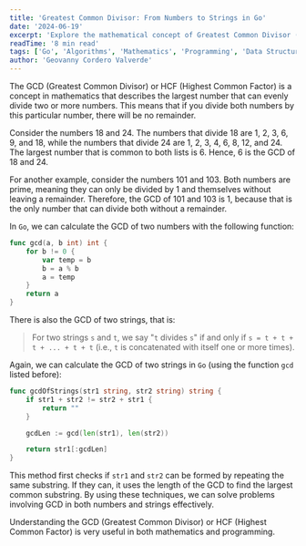 ```yaml
---
title: 'Greatest Common Divisor: From Numbers to Strings in Go'
date: '2024-06-19'
excerpt: 'Explore the mathematical concept of Greatest Common Divisor (GCD) and learn how to implement efficient algorithms in Go for both numbers and strings. Includes practical examples and performance considerations.'
readTime: '8 min read'
tags: ['Go', 'Algorithms', 'Mathematics', 'Programming', 'Data Structures']
author: 'Geovanny Cordero Valverde'
---
```


The GCD (Greatest Common Divisor) or HCF (Highest Common Factor) is a concept in mathematics that describes the largest
number that can evenly divide two or more numbers. This means that if you divide both numbers by this particular number,
there will be no remainder.

Consider the numbers 18 and 24. The numbers that divide 18 are 1, 2, 3, 6, 9, and 18, while the numbers that divide 24
are 1, 2, 3, 4, 6, 8, 12, and 24. The largest number that is common to both lists is 6. Hence, 6 is the GCD of 18 and 24.

For another example, consider the numbers 101 and 103. Both numbers are prime, meaning they can only be divided by 1 and
themselves without leaving a remainder. Therefore, the GCD of 101 and 103 is 1, because that is the only number that can
divide both without a remainder.

In `Go`, we can calculate the GCD of two numbers with the following function:

```go
func gcd(a, b int) int {
	for b != 0 {
		var temp = b
		b = a % b
		a = temp
	}
	return a
}
```

There is also the GCD of two strings, that is:

> For two strings `s` and `t`, we say "`t` divides `s`" if and only if `s = t + t + t + ... + t + t` (i.e., `t` is
> concatenated with itself one or more times).

Again, we can calculate the GCD of two strings in `Go` (using the function `gcd` listed before):

```go
func gcdOfStrings(str1 string, str2 string) string {
    if str1 + str2 != str2 + str1 {
        return ""
    }

    gcdLen := gcd(len(str1), len(str2))

    return str1[:gcdLen]
}
```

This method first checks if `str1` and `str2` can be formed by repeating the same substring. If they can, it uses the
length of the GCD to find the largest common substring. By using these techniques, we can solve problems involving GCD
in both numbers and strings effectively.

Understanding the GCD (Greatest Common Divisor) or HCF (Highest Common Factor) is very useful in both mathematics and
programming.
